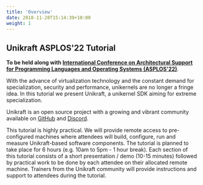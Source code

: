 ```yaml
---
title: 'Overview'
date: 2018-11-28T15:14:39+10:00
weight: 1
---
```


## Unikraft ASPLOS'22 Tutorial

**To be held along with [International Conference on Architectural Support for
Programming Languages and Operating Systems
(ASPLOS'22)](https://asplos-conference.org)**.

With the advance of virtualization technology and the constant demand for
specialization, security and performance, unikernels are no longer a fringe
idea.  In this tutorial we present Unikraft, a unikernel SDK aiming for extreme
specialization.

Unikraft is an open source project with a growing and vibrant community
available on [GitHub](https://github.com/unikraft/) and
[Discord](https://bit.ly/UnikraftDiscord).

This tutorial is highly practical.  We will provide remote access to
pre-configured machines where attendees will build, configure, run and measure
Unikraft-based software components.  The tutorial is planned to take place for 6
hours (e.g. 10am to 5pm - 1 hour break).  Each section of this tutorial consists
of a short presentation / demo (10-15 minutes) followed by practical work to be
done by each attendee on their allocated remote machine.  Trainers from the
Unikraft community will provide instructions and support to attendees during the
tutorial.
